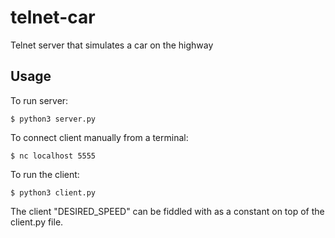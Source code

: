 # telnet-car
Telnet server that simulates a car on the highway

## Usage
To run server:

    $ python3 server.py

To connect client manually from a terminal:

    $ nc localhost 5555

To run the client:

    $ python3 client.py

The client "DESIRED_SPEED" can be fiddled with as a constant on top of the client.py file.
